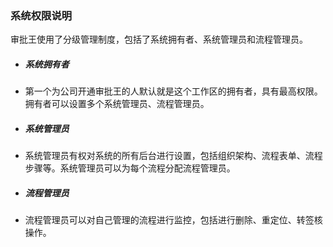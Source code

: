 ### 系统权限说明
审批王使用了分级管理制度，包括了系统拥有者、系统管理员和流程管理员。

 - ##### 系统拥有者
  - 第一个为公司开通审批王的人默认就是这个工作区的拥有者，具有最高权限。拥有者可以设置多个系统管理员、流程管理员。 
 
 - ##### 系统管理员
  - 系统管理员有权对系统的所有后台进行设置，包括组织架构、流程表单、流程步骤等。系统管理员可以为每个流程分配流程管理员。
 
 - ##### 流程管理员
  - 流程管理员可以对自己管理的流程进行监控，包括进行删除、重定位、转签核操作。
